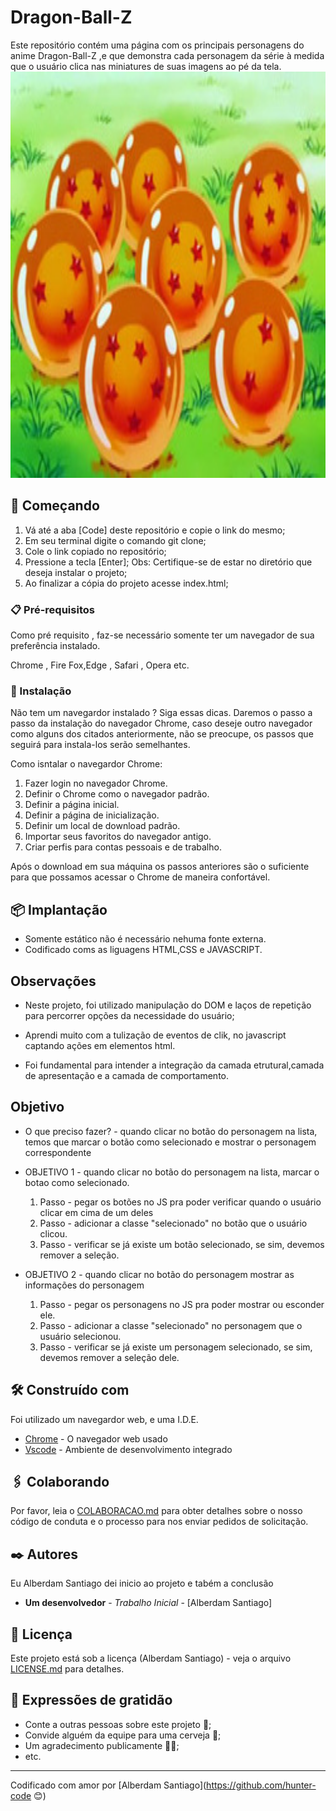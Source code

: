 # Dragon-Ball-Z

Este repositório contém uma página com os principais personagens do anime Dragon-Ball-Z ,e que demonstra cada personagem da série à medida que o usuário clica nas miniatures de suas imagens ao pé da tela.
<img src="src/images/as-sete-esferas.jpg" alt="As sete esferas" width="800px" height="650px">

## 🚀 Começando

<ol>
<li> Vá até a aba [Code] deste repositório e copie o link do mesmo; </li>
<li> Em seu terminal digite o comando git clone;</li>
<li> Cole o link copiado no repositório;</li>
<li> Pressione a tecla [Enter];
Obs: Certifique-se de estar no diretório que deseja instalar o projeto;</li>
<li>Ao finalizar a cópia do projeto acesse index.html;</li>
</ol>


### 📋 Pré-requisitos

Como pré requisito , faz-se necessário somente ter um navegador de sua preferência instalado.

Chrome , Fire Fox,Edge , Safari , Opera etc.

### 🔧 Instalação

Não tem um navegardor instalado ? Siga essas dicas. Daremos o passo a passo da instalação do navegador Chrome, caso deseje outro navegador como alguns dos citados anteriormente, não se preocupe, os passos que seguirá para instala-los serão semelhantes.

Como isntalar o navegardor Chrome:

 <ol>
<li>Fazer login no navegador Chrome.</li>
<li>Definir o Chrome como o navegador padrão.</li>
<li>Definir a página inicial.</li>
 <li>Definir a página de inicialização.</li>
<li>Definir um local de download padrão.</li>
 <li>Importar seus favoritos do navegador antigo.</li>
<li>Criar perfis para contas pessoais e de trabalho.</li> 
</ol>

Após o download em sua máquina os passos anteriores são o suficiente para que possamos acessar o Chrome de maneira confortável.

## 📦 Implantação

* Somente estático não é necessário nehuma fonte externa.
* Codificado coms as liguagens HTML,CSS e JAVASCRIPT.

## Observações
* Neste projeto, foi utilizado manipulação do DOM e laços de repetição para percorrer opções da necessidade do usuário;

* Aprendi muito com a tulização de eventos de clik, no javascript captando ações em elementos html.

* Foi fundamental para intender a integração da camada etrutural,camada de apresentação e a camada de comportamento.

## Objetivo

* O que preciso fazer? - quando clicar no botão do personagem na lista, temos que marcar o botão como selecionado e mostrar o personagem correspondente

* OBJETIVO 1 - quando clicar no botão do personagem na lista, marcar o botao como selecionado. 
     <ol>
       <li>Passo - pegar os botões no JS pra poder verificar quando o usuário clicar em cima de um deles</li> 
       <li>Passo - adicionar a classe "selecionado" no botão que o usuário clicou.</li> 
       <li>Passo - verificar se já existe um botão selecionado, se sim, devemos remover a seleção.</li>  
      </ol>
* OBJETIVO 2 - quando clicar no botão do personagem mostrar as informações do personagem
      <ol>
      <li>Passo - pegar os personagens no JS pra poder mostrar ou esconder ele.</li> 
       <li>Passo  - adicionar a classe "selecionado" no personagem que o usuário selecionou.</li> 
       <li>Passo - verificar se já existe um personagem selecionado, se sim, devemos remover a seleção dele.</li>  
     </ol>
         


## 🛠️ Construído com

Foi utilizado um navegardor web, e uma I.D.E.

* [Chrome](https://www.google.com/chrome/) - O navegador web usado
* [Vscode](https://code.visualstudio.com/download) - Ambiente de desenvolvimento integrado   

## 🖇️ Colaborando

Por favor, leia o [COLABORACAO.md](https://gist.github.com/usuario/linkParaInfoSobreContribuicoes) para obter detalhes sobre o nosso código de conduta e o processo para nos enviar pedidos de solicitação.

## ✒️ Autores

Eu Alberdam Santiago dei inicio ao projeto e tabém a conclusão

* **Um desenvolvedor** - *Trabalho Inicial* - [Alberdam Santiago]

## 📄 Licença

Este projeto está sob a licença (Alberdam Santiago) - veja o arquivo [LICENSE.md](https://github.com/usuario/projeto/licenca) para detalhes.

## 🎁 Expressões de gratidão

* Conte a outras pessoas sobre este projeto 📢;
* Convide alguém da equipe para uma cerveja 🥤;
* Um agradecimento publicamente 🧑‍🎤;
* etc.


---
Codificado com amor por [Alberdam Santiago](https://github.com/hunter-code 😊)